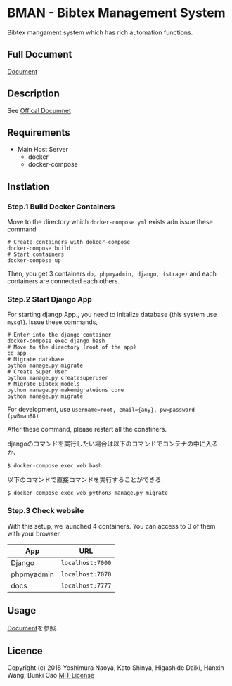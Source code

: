 # BMAN - Bibtex Management System
Bibtex mangament system which has rich automation functions.


## Full Document
[Document]()


## Description
See [Offical Documnet](#)

## Requirements
+ Main Host Server
  + docker
  + docker-compose
  



## Instlation
### Step.1 Build Docker Containers
Move to the directory which `docker-compose.yml` exists adn issue these command
```
# Create containers with dokcer-compose
docker-compose build
# Start comtainers
docker-compose up 
```
Then, you get 3 containers `db, phpmyadmin, django, (strage)` and each containers are connected each others.


### Step.2 Start Django App
For starting djangp App., you need to initalize database (this system use `mysql`). Issue these commands,

```
# Enter into the django container
docker-compose exec django bash
# Move to the directory (root of the app)
cd app
# Migrate database
python manage.py migrate
# Create Super User
python manage.py createsuperuser
# Migrate Bibtex models
python manage.py makemigrateions core
python manage.py migrate
```

For development, use `Username=root, email={any}, pw=password (pwBman88)`

After these command, please restart all the conatiners.



djangoのコマンドを実行したい場合は以下のコマンドでコンテナの中に入るか、
```
$ docker-compose exec web bash
```
以下のコマンドで直接コマンドを実行することができる.
```
$ docker-compose exec web python3 manage.py migrate
```



### Step.3 Check website
With this setup, we launched 4 containers. You can access to 3 of them with your browser.

| App        | URL              |
|------------|------------------|
| Django     | `localhost:7000` |
| phpmyadmin | `localhost:7070` |
| docs       | `localhost:7777` |


## Usage
[Document](#)を参照.


## Licence
Copyright (c) 2018 Yoshimura Naoya, Kato Shinya, Higashide Daiki, Hanxin Wang, Bunki Cao
[MIT License](./LICENSE)

